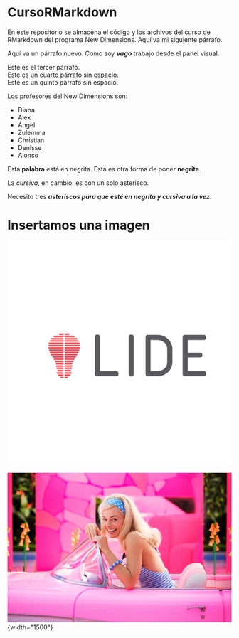 # CursoRMarkdown

En este repositorio se almacena el código y los archivos del curso de RMarkdown del programa New Dimensions. Aquí va mi siguiente párrafo.

Aquí va un párrafo nuevo. Como soy ***vago*** trabajo desde el panel visual.

Este es el tercer párrafo.\
Este es un cuarto párrafo sin espacio.\
Este es un quinto párrafo sin espacio.

Los profesores del New Dimensions son:

-   Diana
-   Alex
-   Ángel
-   Zulemma
-   Christian
-   Denisse
-   Alonso

Esta **palabra** está en negrita. Esta es otra forma de poner **negrita**.

La *cursiva*, en cambio, es con un solo asterisco.

Necesito tres ***asteriscos para que esté en negrita y cursiva a la vez.***

# Insertamos una imagen

![](imagenes/LIDE%20-%20Logo%201-19.png)

![La Barbie](imagenes/barbie.webp){width="1500"}
